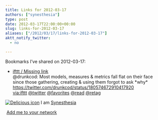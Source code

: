```yaml
---
title: Links for 2012-03-17
authors: ["synesthesia"]
type: post
date: 2012-03-17T22:00:00+00:00
slug: links-for-2012-03-17 
aliases: ["/2012/03/17/links-for-2012-03-17"]
aktt_notify_twitter:
  - no

---
```

Bookmarks I&#8217;ve shared on 2012-03-17:

  * [ifttt / Missing link][1]  
    @drunkcod: Most models, measures & metrics fall flat on their face since those gathering, creating & using them forgot to ask \*why\* https://twitter.com/drunkcod/status/180574672910417920  
    [via:ifttt][2]  [@twitter][3]  [@favorites][4]  [@read][5]  [@retag][6] 

<p class="deliciouslink">
  <a href="https://del.icio.us/synesthesia" title="See all my bookmarks on del.icio.us"><img src="https://www.synesthesia.co.uk/images/deliciousicon.jpg" alt="Delicious icon" /></a>&nbsp;I am <a href="https://del.icio.us/synesthesia" title="See all my bookmarks on del.icio.us">Synesthesia</a>
</p>

<p class="deliciouslink">
  <a href="https://del.icio.us/network?add=synesthesia" title="Add me to your del.icio.us network"><img src="https://www.synesthesia.co.uk/images/add.gif" alt="" /></a>&nbsp;<a href="https://del.icio.us/network?add=synesthesia" title="Add me to your del.icio.us network">Add me to your network</a>
</p>

 [1]: https://ifttt.com/missing_link?1332017961
 [2]: https://www.delicious.com/synesthesia/via%3Aifttt
 [3]: https://www.delicious.com/synesthesia/+%40twitter
 [4]: https://www.delicious.com/synesthesia/+%40favorites
 [5]: https://www.delicious.com/synesthesia/+%40read
 [6]: https://www.delicious.com/synesthesia/+%40retag